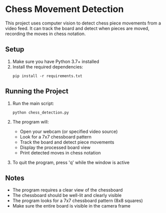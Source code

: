 # Chess Movement Detection

This project uses computer vision to detect chess piece movements from a video feed. It can track the board and detect when pieces are moved, recording the moves in chess notation.

## Setup

1. Make sure you have Python 3.7+ installed
2. Install the required dependencies:
   ```
   pip install -r requirements.txt
   ```

## Running the Project

1. Run the main script:

   ```
   python chess_detection.py
   ```

2. The program will:

   - Open your webcam (or specified video source)
   - Look for a 7x7 chessboard pattern
   - Track the board and detect piece movements
   - Display the processed board view
   - Print detected moves in chess notation

3. To quit the program, press 'q' while the window is active

## Notes

- The program requires a clear view of the chessboard
- The chessboard should be well-lit and clearly visible
- The program looks for a 7x7 chessboard pattern (8x8 squares)
- Make sure the entire board is visible in the camera frame
